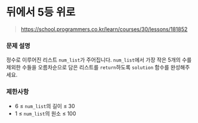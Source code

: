# 뒤에서 5등 위로

> https://school.programmers.co.kr/learn/courses/30/lessons/181852

### 문제 설명

정수로 이루어진 리스트 `num_list`가 주어집니다. `num_list`에서 가장 작은 5개의 수를 제외한 수들을 오름차순으로 담은 리스트를 `return`하도록 `solution` 함수를 완성해주세요.

### 제한사항

- 6 ≤ `num_list`의 길이 ≤ 30
- 1 ≤ `num_list`의 원소 ≤ 100
